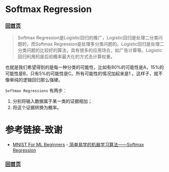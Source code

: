 # Softmax Regression
### [回首页](../README.md)

 > Softmax Regression是Logistic回归的推广，Logistic回归是处理二分类问题的，而Softmax Regression是处理多分类问题的。Logistic回归是处理二分类问题的比较好的算法，具有很多的应用场合，如广告计算等。Logistic回归利用的是后验概率最大化的方式去计算权重。

也就是我们希望得到的是每一种分类的可能性，比如有80%的可能性是A，15%的可能性是B，只有5%的可能性是C。所有可能性的情况加起来是1 。这样子，就不像单纯的逻辑回归那么强硬。

`Softmax Regressions` 有两步：
1. 分别将输入数据属于某一类的证据相加；
2. 将这个证据转换为概率。



# 参考链接-致谢
- [MNIST For ML Beginners](https://www.tensorflow.org/get_started/mnist/beginners?hl=zh-cn#softmax_regressions)
-[ 简单易学的机器学习算法——Softmax Regression](http://blog.csdn.net/google19890102/article/details/41594889)

### [回首页](../README.md)
